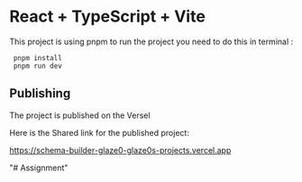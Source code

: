 # React + TypeScript + Vite

This project is using pnpm to run the project you need to do this in terminal :
```
 pnpm install
 pnpm run dev
```

## Publishing

The project is published on the Versel

Here is the Shared link for the published project: 

https://schema-builder-glaze0-glaze0s-projects.vercel.app 


"# Assignment" 
